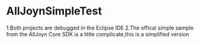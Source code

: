 # AllJoynSimpleTest
1.Both projects are debugged in the Eclipse IDE
2.The offical simple sample from the AllJoyn Core SDK is a little complicate,this is a simplified version
